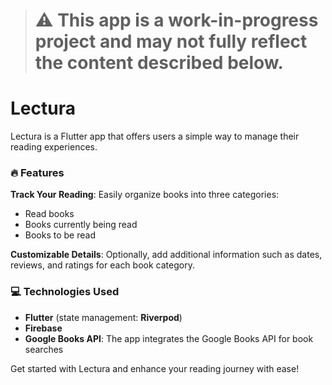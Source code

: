 > # ⚠️ This app is a work-in-progress project and may not fully reflect the content described below.

# Lectura
Lectura is a Flutter app that offers users a simple way to manage their reading experiences.

### 🔥 Features
**Track Your Reading**: Easily organize books into three categories:
- Read books
- Books currently being read
- Books to be read

**Customizable Details**: Optionally, add additional information such as dates, reviews, and ratings for each book category.

### 💻 Technologies Used
- **Flutter** (state management: **Riverpod**)
- **Firebase**
- **Google Books API**: The app integrates the Google Books API for book searches


Get started with Lectura and enhance your reading journey with ease!
